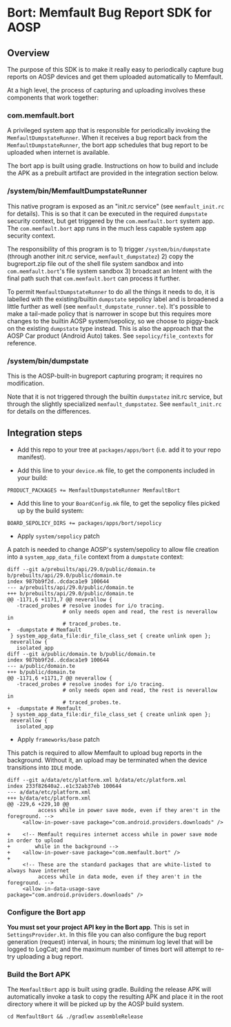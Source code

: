# Bort: Memfault Bug Report SDK for AOSP

## Overview

The purpose of this SDK is to make it really easy to periodically capture bug
reports on AOSP devices and get them uploaded automatically to Memfault.

At a high level, the process of capturing and uploading involves these
components that work together:

### com.memfault.bort

A privileged system app that is responsible for periodically invoking the
`MemfaultDumpstateRunner`. When it receives a bug report back from the
`MemfaultDumpstateRunner`, the bort app schedules that bug report to be uploaded
when internet is available.

The bort app is built using gradle. Instructions on how to build and include the
APK as a prebuilt artifact are provided in the integration section below.

### /system/bin/MemfaultDumpstateRunner

This native program is exposed as an "init.rc service" (see `memfault_init.rc`
for details). This is so that it can be executed in the required `dumpstate`
security context, but get triggered by the `com.memfault.bort` system app. The
`com.memfault.bort` app runs in the much less capable system app security
context.

The responsibility of this program is to 1) trigger `/system/bin/dumpstate`
(through another init.rc service, `memfault_dumpstatez`) 2) copy the
bugreport.zip file out of the shell file system sandbox and into
`com.memfault.bort`'s file system sandbox 3) broadcast an Intent with the final
path such that `com.memfault.bort` can process it further.

To permit `MemfaultDumpstateRunner` to do all the things it needs to do, it is
labelled with the existing/builtin `dumpstate` sepolicy label and is broadened a
little further as well (see `memfault_dumpstate_runner.te`). It's possible to
make a tail-made policy that is narrower in scope but this requires more changes
to the builtin AOSP system/sepolicy, so we choose to piggy-back on the existing
`dumpstate` type instead. This is also the approach that the AOSP Car product
(Android Auto) takes. See `sepolicy/file_contexts` for reference.

### /system/bin/dumpstate

This is the AOSP-built-in bugreport capturing program; it requires no
modification.

Note that it is not triggered through the builtin `dumpstatez` init.rc service,
but through the slightly specialized `memfault_dumpstatez`. See
`memfault_init.rc` for details on the differences.

## Integration steps

- Add this repo to your tree at `packages/apps/bort` (i.e. add it to your repo
  manifest).

- Add this line to your `device.mk` file, to get the components included in your
  build:

```
PRODUCT_PACKAGES += MemfaultDumpstateRunner MemfaultBort
```

- Add this line to your `BoardConfig.mk` file, to get the sepolicy files picked
  up by the build system:

```
BOARD_SEPOLICY_DIRS += packages/apps/bort/sepolicy
```

- Apply `system/sepolicy` patch

A patch is needed to change AOSP's system/sepolicy to allow file creation into a
`system_app_data_file` context from a `dumpstate` context:

```
diff --git a/prebuilts/api/29.0/public/domain.te b/prebuilts/api/29.0/public/domain.te
index 987bb9f2d..dcdaca1e9 100644
--- a/prebuilts/api/29.0/public/domain.te
+++ b/prebuilts/api/29.0/public/domain.te
@@ -1171,6 +1171,7 @@ neverallow {
   -traced_probes # resolve inodes for i/o tracing.
                  # only needs open and read, the rest is neverallow in
                  # traced_probes.te.
+  -dumpstate # Memfault
 } system_app_data_file:dir_file_class_set { create unlink open };
 neverallow {
   isolated_app
diff --git a/public/domain.te b/public/domain.te
index 987bb9f2d..dcdaca1e9 100644
--- a/public/domain.te
+++ b/public/domain.te
@@ -1171,6 +1171,7 @@ neverallow {
   -traced_probes # resolve inodes for i/o tracing.
                  # only needs open and read, the rest is neverallow in
                  # traced_probes.te.
+  -dumpstate # Memfault
 } system_app_data_file:dir_file_class_set { create unlink open };
 neverallow {
   isolated_app
```

- Apply `frameworks/base` patch

This patch is required to allow Memfault to upload bug reports in the
background. Without it, an upload may be terminated when the device transitions
into `IDLE` mode.

```
diff --git a/data/etc/platform.xml b/data/etc/platform.xml
index 233f82640a2..e1c32ab37eb 100644
--- a/data/etc/platform.xml
+++ b/data/etc/platform.xml
@@ -229,6 +229,10 @@
          access while in power save mode, even if they aren't in the foreground. -->
     <allow-in-power-save package="com.android.providers.downloads" />

+    <!-- Memfault requires internet access while in power save mode in order to upload
+        while in the background -->
+    <allow-in-power-save package="com.memfault.bort" />
+
     <!-- These are the standard packages that are white-listed to always have internet
          access while in data mode, even if they aren't in the foreground. -->
     <allow-in-data-usage-save package="com.android.providers.downloads" />
```

### Configure the Bort app

**You must set your project API key in the Bort app**. This is set in
`SettingsProvider.kt`. In this file you can also configure the bug report
generation (request) interval, in hours; the minimum log level that will be
logged to LogCat; and the maximum number of times bort will attempt to re-try
uploading a bug report.

### Build the Bort APK

The `MemfaultBort` app is built using gradle. Building the release APK will
automatically invoke a task to copy the resulting APK and place it in the root
directory where it will be picked up by the AOSP build system.

```
cd MemfaultBort && ./gradlew assembleRelease
```
